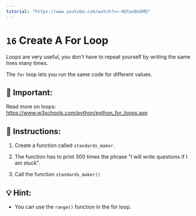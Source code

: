 ```yaml
---
tutorial: "https://www.youtube.com/watch?v=-HQtwsBnbMQ"
---
```


# `16` Create A For Loop

Loops are very useful, you don't have to repeat yourself by writing the same lines many times.

The `for` loop lets you run the same code for different values.


## :mag_right: Important:

Read more on loops: https://www.w3schools.com/python/python_for_loops.asp


## 📝 Instructions:

1. Create a function called `standards_maker`.

2. The function has to print 300 times the phrase "I will write questions if I am stuck".

3. Call the function `standards_maker()`

## 💡 Hint:

- You can use the `range()` function in the for loop.
